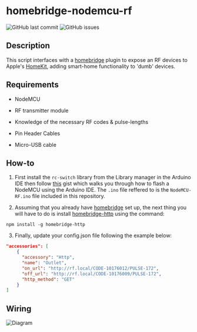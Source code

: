 # homebridge-nodemcu-rf

![GitHub last commit](https://img.shields.io/github/last-commit/Tommrodrigues/homebridge-nodemcu-rf.svg) ![GitHub issues](https://img.shields.io/github/issues/Tommrodrigues/homebridge-nodemcu-rf.svg)

## Description

This script interfaces with a [homebridge](https://github.com/nfarina/homebridge) plugin to expose an RF devices to Apple's [HomeKit](http://www.apple.com/ios/home/), adding smart-home functionality to 'dumb' devices.

## Requirements

* NodeMCU

* RF transmitter module

* Knowledge of the necessary RF codes & pulse-lengths

* Pin Header Cables

* Micro-USB cable

## How-to

1. First install the `rc-switch` library from the Library manager in the Arduino IDE then follow [this](https://gist.github.com/Tommrodrigues/8d9d3b886936ccea9c21f495755640dd) gist which walks you through how to flash a NodeMCU using the Arduino IDE. The `.ino` file reffered to is the `NodeMCU-RF.ino` file included in this repository.

2. Assuming that you already have [homebridge](https://github.com/nfarina/homebridge#installation) set up, the next thing you will have to do is install [homebridge-http](https://github.com/rudders/homebridge-http) using the command:
```
npm install -g homebridge-http
```

3. Finally, update your config.json file following the example below:

```json
"accessories": [
    {
      "accessory": "Http",
      "name": "Outlet",
      "on_url": "http://rf.local/CODE-10176012/PULSE-172",
      "off_url": "http://rf.local/CODE-10176009/PULSE-172",
      "http_method": "GET"
    }
]
```

## Wiring

![Diagram](https://i.ibb.co/DMvP5cB/RF-Diagram.jpg)
